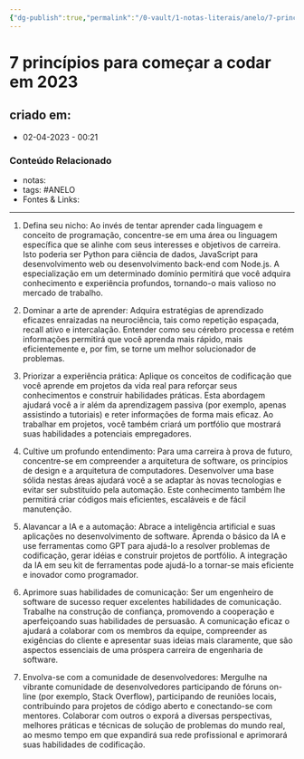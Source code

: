 ```yaml
---
{"dg-publish":true,"permalink":"/0-vault/1-notas-literais/anelo/7-principios-para-comecar-a-codar-em-2023/","tags":["ANELO"],"dgHomeLink":true,"dgShowLocalGraph":true,"dgShowFileTree":true,"dgEnableSearch":true,"noteIcon":""}
---
```


# 7 princípios para começar a codar em 2023

## criado em: 
-  02-04-2023 - 00:21

### Conteúdo Relacionado
- notas: 
- tags: #ANELO
- Fontes & Links: 

---


1.  Defina seu nicho: Ao invés de tentar aprender cada linguagem e conceito de programação, concentre-se em uma área ou linguagem específica que se alinhe com seus interesses e objetivos de carreira. Isto poderia ser Python para ciência de dados, JavaScript para desenvolvimento web ou desenvolvimento back-end com Node.js. A especialização em um determinado domínio permitirá que você adquira conhecimento e experiência profundos, tornando-o mais valioso no mercado de trabalho.
    
2.  Dominar a arte de aprender: Adquira estratégias de aprendizado eficazes enraizadas na neurociência, tais como repetição espaçada, recall ativo e intercalação. Entender como seu cérebro processa e retém informações permitirá que você aprenda mais rápido, mais eficientemente e, por fim, se torne um melhor solucionador de problemas.
    
3.  Priorizar a experiência prática: Aplique os conceitos de codificação que você aprende em projetos da vida real para reforçar seus conhecimentos e construir habilidades práticas. Esta abordagem ajudará você a ir além da aprendizagem passiva (por exemplo, apenas assistindo a tutoriais) e reter informações de forma mais eficaz. Ao trabalhar em projetos, você também criará um portfólio que mostrará suas habilidades a potenciais empregadores.
    
4.  Cultive um profundo entendimento: Para uma carreira à prova de futuro, concentre-se em compreender a arquitetura de software, os princípios de design e a arquitetura de computadores. Desenvolver uma base sólida nestas áreas ajudará você a se adaptar às novas tecnologias e evitar ser substituído pela automação. Este conhecimento também lhe permitirá criar códigos mais eficientes, escaláveis e de fácil manutenção.
    
5.  Alavancar a IA e a automação: Abrace a inteligência artificial e suas aplicações no desenvolvimento de software. Aprenda o básico da IA e use ferramentas como GPT para ajudá-lo a resolver problemas de codificação, gerar idéias e construir projetos de portfólio. A integração da IA em seu kit de ferramentas pode ajudá-lo a tornar-se mais eficiente e inovador como programador.
    
6.  Aprimore suas habilidades de comunicação: Ser um engenheiro de software de sucesso requer excelentes habilidades de comunicação. Trabalhe na construção de confiança, promovendo a cooperação e aperfeiçoando suas habilidades de persuasão. A comunicação eficaz o ajudará a colaborar com os membros da equipe, compreender as exigências do cliente e apresentar suas ideias mais claramente, que são aspectos essenciais de uma próspera carreira de engenharia de software.
    
7.  Envolva-se com a comunidade de desenvolvedores: Mergulhe na vibrante comunidade de desenvolvedores participando de fóruns on-line (por exemplo, Stack Overflow), participando de reuniões locais, contribuindo para projetos de código aberto e conectando-se com mentores. Colaborar com outros o exporá a diversas perspectivas, melhores práticas e técnicas de solução de problemas do mundo real, ao mesmo tempo em que expandirá sua rede profissional e aprimorará suas habilidades de codificação.